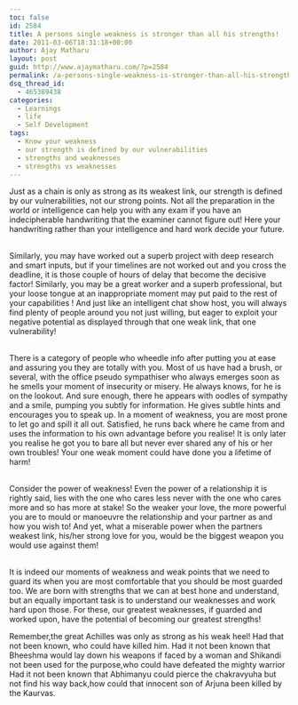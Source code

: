 ```yaml
---
toc: false
id: 2584
title: A persons single weakness is stronger than all his strengths!
date: 2011-03-06T18:31:18+00:00
author: Ajay Matharu
layout: post
guid: http://www.ajaymatharu.com/?p=2584
permalink: /a-persons-single-weakness-is-stronger-than-all-his-strengths/
dsq_thread_id:
  - 465389438
categories:
  - Learnings
  - life
  - Self Development
tags:
  - Know your weakness
  - our strength is defined by our vulnerabilities
  - strengths and weaknesses
  - strengths vs weaknesses
---
```

<span><span>Just as a chain is only as strong as its weakest link, our strength is defined by our vulnerabilities, not our strong points. Not all the preparation in the world or intelligence can help you with any exam if you have an indecipherable handwriting that the examiner cannot figure out! Here your handwriting rather than your intelligence and hard work decide your future.</span></span>

<span><span><br /> Similarly, you may have worked out a superb project with deep research and smart inputs, but if your timelines are not worked out and you cross the deadline, it is those couple of hours of delay that become the decisive factor! Similarly, you may be a great worker and a superb professional, but your loose tongue at an inappropriate moment may put paid to the rest of your capabilities ! And just like an intelligent chat show host, you will always find plenty of people around you not just willing, but eager to exploit your negative potential as displayed through that one weak link, that one vulnerability! </span></span>

<span><span><br /> There is a category of people who wheedle info after putting you at ease and assuring you they are totally with you. Most of us have had a brush, or several, with the office pseudo sympathiser who always emerges soon as he smells your moment of insecurity or misery. He always knows, for he is on the lookout. And sure enough, there he appears with oodles of sympathy and a smile, pumping you subtly for information. He gives subtle hints and encourages you to speak up. In a moment of weakness, you are most prone to let go and spill it all out. Satisfied, he runs back where he came from and uses the information to his own advantage before you realise! It is only later you realise he got you to bare all but never ever shared any of his or her own troubles! Your one weak moment could have done you a lifetime of harm! </span></span>

<span><span><br /> Consider the power of weakness! Even the power of a relationship it is rightly said, lies with the one who cares less never with the one who cares more and so has more at stake! So the weaker your love, the more powerful you are to mould or manoeuvre the relationship and your partner as and how you wish to! And yet, what a miserable power when the partners weakest link, his/her strong love for you, would be the biggest weapon you would use against them! </span></span>

<span><span><br /> It is indeed our moments of weakness and weak points that we need to guard its when you are most comfortable that you should be most guarded too. We are born with strengths that we can at best hone and understand, but an equally important task is to understand our weaknesses and work hard upon those. For these, our greatest weaknesses, if guarded and worked upon, have the potential of becoming our greatest strengths!</span></span>

<span><span> Remember,the great Achilles was only as strong as his weak heel! Had that not been known, who could have killed him. </span></span><span><span>Had it not been known that Bheeshma would lay down his weapons if faced by a woman and Shikandi not been used for the purpose,who could have defeated the mighty warrior Had it not been known that Abhimanyu could pierce the chakravyuha but not find his way back,how could that innocent son of Arjuna been killed by the Kaurvas.</span></span>
